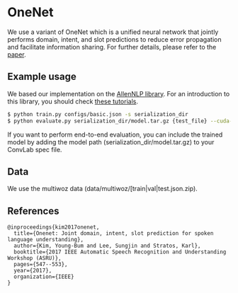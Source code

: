 # OneNet
We use a variant of OneNet which is a unified neural network that jointly performs domain, intent, and slot predictions to reduce error propagation and facilitate information sharing.
For further details, please refer to the [paper](https://arxiv.org/abs/1801.05149).

## Example usage
We based our implementation on the [AllenNLP library](https://github.com/allenai/allennlp). For an introduction to this library, you should check [these tutorials](https://allennlp.org/tutorials).

```bash
$ python train.py configs/basic.json -s serialization_dir
$ python evaluate.py serialization_dir/model.tar.gz {test_file} --cuda-device {CUDA_DEVICE}
```

If you want to perform end-to-end evaluation, you can include the trained model by adding the model path (serialization_dir/model.tar.gz) to your ConvLab spec file.

## Data
We use the multiwoz data (data/multiwoz/[train|val|test.json.zip).

## References
```
@inproceedings{kim2017onenet,
  title={Onenet: Joint domain, intent, slot prediction for spoken language understanding},
  author={Kim, Young-Bum and Lee, Sungjin and Stratos, Karl},
  booktitle={2017 IEEE Automatic Speech Recognition and Understanding Workshop (ASRU)},
  pages={547--553},
  year={2017},
  organization={IEEE}
}
```
